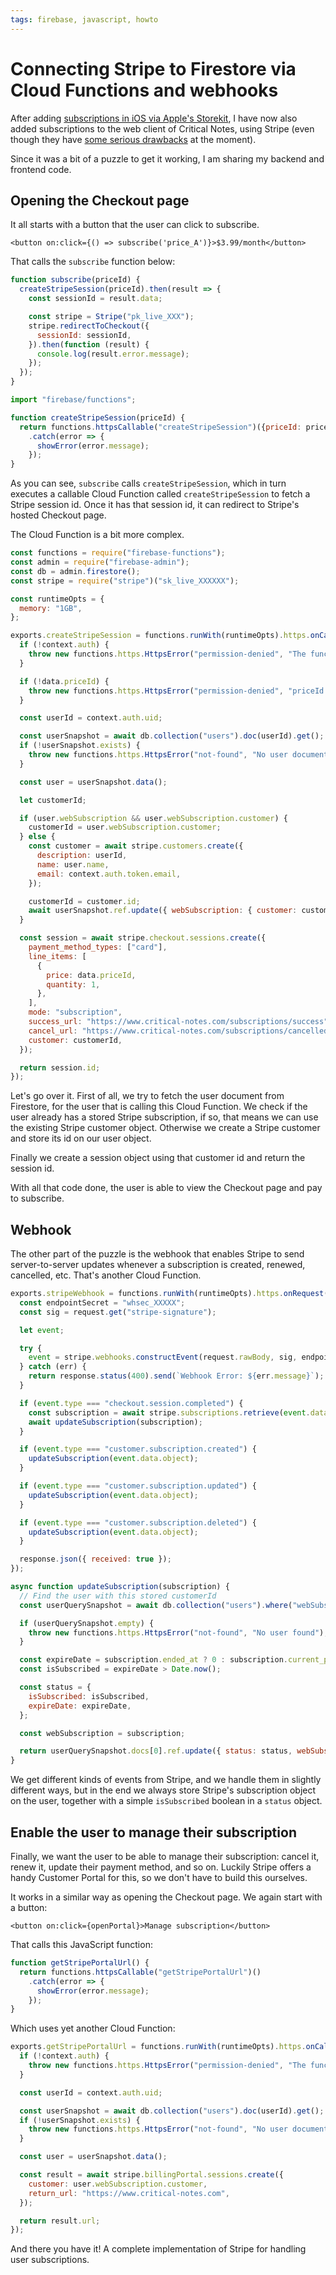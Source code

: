 ```yaml
---
tags: firebase, javascript, howto
---
```


# Connecting Stripe to Firestore via Cloud Functions and webhooks
After adding [subscriptions in iOS via Apple's Storekit](/articles/2020/storekit-webhooks-firestore/), I have now also added subscriptions to the web client of Critical Notes, using Stripe (even though they have [some serious drawbacks](/articles/2020/user-subscriptions/) at the moment).

Since it was a bit of a puzzle to get it working, I am sharing my backend and frontend code.

## Opening the Checkout page
It all starts with a button that the user can click to subscribe.

```
<button on:click={() => subscribe('price_A')}>$3.99/month</button>
```

That calls the `subscribe` function below:

``` javascript
function subscribe(priceId) {
  createStripeSession(priceId).then(result => {
    const sessionId = result.data;

    const stripe = Stripe("pk_live_XXX");
    stripe.redirectToCheckout({
      sessionId: sessionId,
    }).then(function (result) {
      console.log(result.error.message);
    });
  });
}

import "firebase/functions";

function createStripeSession(priceId) {
  return functions.httpsCallable("createStripeSession")({priceId: priceId})
    .catch(error => {
      showError(error.message);
    });
}
```

As you can see, `subscribe` calls `createStripeSession`, which in turn executes a callable Cloud Function called `createStripeSession` to fetch a Stripe session id. Once it has that session id, it can redirect to Stripe's hosted Checkout page.

The Cloud Function is a bit more complex.

``` javascript
const functions = require("firebase-functions");
const admin = require("firebase-admin");
const db = admin.firestore();
const stripe = require("stripe")("sk_live_XXXXXX");

const runtimeOpts = {
  memory: "1GB",
};

exports.createStripeSession = functions.runWith(runtimeOpts).https.onCall(async (data, context) => {
  if (!context.auth) {
    throw new functions.https.HttpsError("permission-denied", "The function must be called while authenticated.");
  }

  if (!data.priceId) {
    throw new functions.https.HttpsError("permission-denied", "priceId is required");
  }

  const userId = context.auth.uid;

  const userSnapshot = await db.collection("users").doc(userId).get();
  if (!userSnapshot.exists) {
    throw new functions.https.HttpsError("not-found", "No user document found.");
  }

  const user = userSnapshot.data();

  let customerId;

  if (user.webSubscription && user.webSubscription.customer) {
    customerId = user.webSubscription.customer;
  } else {
    const customer = await stripe.customers.create({
      description: userId,
      name: user.name,
      email: context.auth.token.email,
    });

    customerId = customer.id;
    await userSnapshot.ref.update({ webSubscription: { customer: customerId } });
  }

  const session = await stripe.checkout.sessions.create({
    payment_method_types: ["card"],
    line_items: [
      {
        price: data.priceId,
        quantity: 1,
      },
    ],
    mode: "subscription",
    success_url: "https://www.critical-notes.com/subscriptions/success",
    cancel_url: "https://www.critical-notes.com/subscriptions/cancelled",
    customer: customerId,
  });

  return session.id;
});
```

Let's go over it. First of all, we try to fetch the user document from Firestore, for the user that is calling this Cloud Function. We check if the user already has a stored Stripe subscription, if so, that means we can use the existing Stripe customer object. Otherwise we create a Stripe customer and store its id on our user object.

Finally we create a session object using that customer id and return the session id.

With all that code done, the user is able to view the Checkout page and pay to subscribe.

## Webhook
The other part of the puzzle is the webhook that enables Stripe to send server-to-server updates whenever a subscription is created, renewed, cancelled, etc. That's another Cloud Function.

``` javascript
exports.stripeWebhook = functions.runWith(runtimeOpts).https.onRequest(async (request, response) => {
  const endpointSecret = "whsec_XXXXX";
  const sig = request.get("stripe-signature");

  let event;

  try {
    event = stripe.webhooks.constructEvent(request.rawBody, sig, endpointSecret);
  } catch (err) {
    return response.status(400).send(`Webhook Error: ${err.message}`);
  }

  if (event.type === "checkout.session.completed") {
    const subscription = await stripe.subscriptions.retrieve(event.data.object.subscription);
    await updateSubscription(subscription);
  }

  if (event.type === "customer.subscription.created") {
    updateSubscription(event.data.object);
  }

  if (event.type === "customer.subscription.updated") {
    updateSubscription(event.data.object);
  }

  if (event.type === "customer.subscription.deleted") {
    updateSubscription(event.data.object);
  }

  response.json({ received: true });
});

async function updateSubscription(subscription) {
  // Find the user with this stored customerId
  const userQuerySnapshot = await db.collection("users").where("webSubscription.customer", "==", subscription.customer).limit(1).get();

  if (userQuerySnapshot.empty) {
    throw new functions.https.HttpsError("not-found", "No user found");
  }

  const expireDate = subscription.ended_at ? 0 : subscription.current_period_end * 1000; // in ms
  const isSubscribed = expireDate > Date.now();

  const status = {
    isSubscribed: isSubscribed,
    expireDate: expireDate,
  };

  const webSubscription = subscription;

  return userQuerySnapshot.docs[0].ref.update({ status: status, webSubscription: webSubscription });
}
```

We get different kinds of events from Stripe, and we handle them in slightly different ways, but in the end we always store Stripe's subscription object on the user, together with a simple `isSubscribed` boolean in a `status` object.

## Enable the user to manage their subscription
Finally, we want the user to be able to manage their subscription: cancel it, renew it, update their payment method, and so on. Luckily Stripe offers a handy Customer Portal for this, so we don't have to build this ourselves.

It works in a similar way as opening the Checkout page. We again start with a button:

```
<button on:click={openPortal}>Manage subscription</button>
```

That calls this JavaScript function:

``` javascript
function getStripePortalUrl() {
  return functions.httpsCallable("getStripePortalUrl")()
    .catch(error => {
      showError(error.message);
    });
}
```

Which uses yet another Cloud Function:

``` javascript
exports.getStripePortalUrl = functions.runWith(runtimeOpts).https.onCall(async (data, context) => {
  if (!context.auth) {
    throw new functions.https.HttpsError("permission-denied", "The function must be called while authenticated.");
  }

  const userId = context.auth.uid;

  const userSnapshot = await db.collection("users").doc(userId).get();
  if (!userSnapshot.exists) {
    throw new functions.https.HttpsError("not-found", "No user document found.");
  }

  const user = userSnapshot.data();

  const result = await stripe.billingPortal.sessions.create({
    customer: user.webSubscription.customer,
    return_url: "https://www.critical-notes.com",
  });

  return result.url;
});
```

And there you have it! A complete implementation of Stripe for handling user subscriptions.

